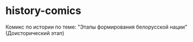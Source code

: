 # history-comics
Комикс по истории по теме: "Этапы формирования белорусской нации" (Доисторический этап) 
